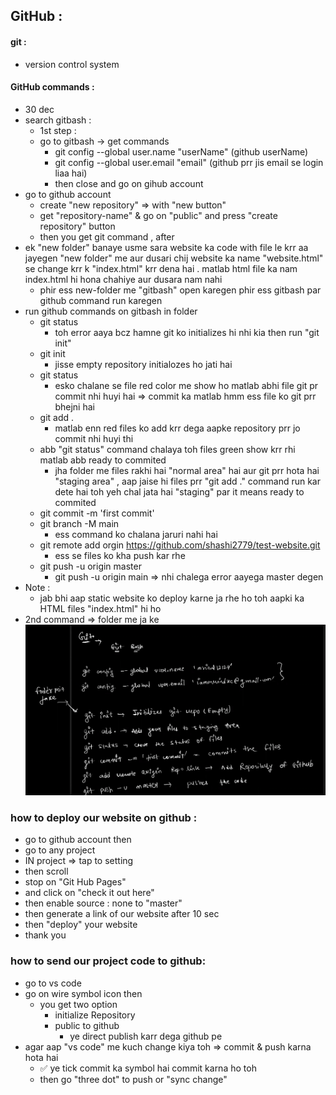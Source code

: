 ## GitHub :
#### git : 
- version control system
#### GitHub commands : 
- 30 dec
- search gitbash :
   - 1st step : 
   - go to gitbash -> get commands
     - git config --global user.name "userName" (github userName)
     - git config --global user.email "email" (github prr jis email se login liaa hai)
     - then close and go on gihub account
- go to github account
     - create "new repository" => with "new button"
     - get "repository-name" & go on "public" and press "create repository" button
     - then you get git command , after
- ek "new folder" banaye usme sara website ka code with file le krr aa jayegen "new folder" me aur dusari chij website ka name "website.html" se change krr k "index.html" krr dena hai . matlab html file ka nam index.html hi hona chahiye aur dusara nam nahi
     - phir ess new-folder me "gitbash" open karegen phir ess gitbash par github command run karegen 
- run github commands on gitbash in folder
     - git status 
        - toh error aaya bcz hamne git ko initializes hi nhi kia then run "git init"
     - git init 
        - jisse empty repository initialozes ho jati hai 
     - git status  
         - esko chalane se file red color me show ho matlab abhi file git pr commit nhi huyi hai => commit ka matlab hmm ess file ko git prr bhejni hai
     -  git add .
          - matlab enn red files ko add krr dega aapke repository prr jo commit nhi huyi thi
     - abb "git status" command chalaya toh files green show krr rhi matlab abb ready to commited
        -  jha folder me files rakhi hai "normal area" hai aur git prr hota hai "staging area"  , aap jaise hi files prr "git add ." command run kar dete hai toh yeh chal jata hai "staging" par it means ready to commited
     - git commit -m 'first commit'
     - git branch -M main
         - ess command ko chalana jaruri nahi hai
     - git remote add orgin https://github.com/shashi2779/test-website.git
        - ess se files ko kha push kar rhe
     - git push -u origin master
        - git push -u origin main => nhi chalega error aayega master degen
- Note : 
  - jab bhi aap static website ko deploy karne ja rhe ho toh aapki ka HTML files "index.html" hi ho
- 2nd command => folder me ja ke 
![](img/gitImg.png)

### how to deploy our website on github :
- go to github  account then
- go to any project 
- IN project => tap to setting 
- then scroll
- stop on "Git Hub Pages"
- and click on "check it out here"
- then enable source : none to "master"
- then generate a link of our website after 10 sec
- then "deploy" your website 
- thank you

### how to send our project code to github:
- go to vs code 
- go on wire symbol icon then
   - you get two option 
      - initialize Repository
      - public to github
         - ye direct publish karr dega github pe
- agar aap "vs code" me kuch change kiya toh => commit & push karna hota hai
   - ✅ ye tick commit ka symbol hai commit karna ho toh
   - then go "three dot" to push or "sync change" 
 

